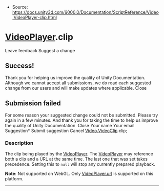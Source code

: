 * Source: https://docs.unity3d.com/6000.0/Documentation/ScriptReference/Video.VideoPlayer-clip.html

#  [VideoPlayer](https://docs.unity3d.com/6000.0/Documentation/ScriptReference/Video.VideoPlayer.html).clip
Leave feedback
Suggest a change
## Success!
Thank you for helping us improve the quality of Unity Documentation. Although we cannot accept all submissions, we do read each suggested change from our users and will make updates where applicable.
Close
## Submission failed
For some reason your suggested change could not be submitted. Please <a>try again</a> in a few minutes. And thank you for taking the time to help us improve the quality of Unity Documentation.
Close
Your name Your email Suggestion* Submit suggestion
Cancel
[Video.VideoClip](https://docs.unity3d.com/6000.0/Documentation/ScriptReference/Video.VideoClip.html) clip; 
### Description
The clip being played by the [VideoPlayer](https://docs.unity3d.com/6000.0/Documentation/ScriptReference/Video.VideoPlayer.html).
The [VideoPlayer](https://docs.unity3d.com/6000.0/Documentation/ScriptReference/Video.VideoPlayer.html) may reference both a clip and a URL at the same time. The last one that was set takes precedence. Setting this to `null` will stop any currently prepared playback.  
  
**Note:** Not supported on WebGL. Only [VideoPlayer.url](https://docs.unity3d.com/6000.0/Documentation/ScriptReference/Video.VideoPlayer-url.html) is supported on this platform.
* * *
